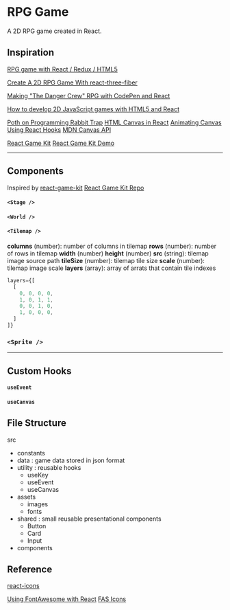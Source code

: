 # RPG Game

A 2D RPG game created in React.


## Inspiration
[RPG game with React / Redux / HTML5](https://levelup.gitconnected.com/rpg-game-with-react-redux-html5-part-1-build-a-tile-map-9144fd867830)

[Create A 2D RPG Game With react-three-fiber](https://morioh.com/p/f8fd435c6310)

[Making "The Danger Crew" RPG with CodePen and React](https://codepen.io/punkydrewster713/post/making-an-rpg-in-react)

[How to develop 2D JavaScript games with HTML5 and React](https://atomizedobjects.com/blog/javascript/develop-2d-javascript-games-html5-react/)

[Poth on Programming Rabbit Trap](https://github.com/pothonprogramming/pothonprogramming.github.io/tree/master/content/rabbit-trap)
[HTML Canvas in React](https://betterprogramming.pub/add-an-html-canvas-into-your-react-app-176dab099a79)
[Animating Canvas Using React Hooks](http://www.petecorey.com/blog/2019/08/19/animating-a-canvas-with-react-hooks/)
[MDN Canvas API](https://developer.mozilla.org/en-US/docs/Web/API/Canvas_API)

[React Game Kit](https://formidable.com/blog/2016/09/15/introducing-react-game-kit/)
[React Game Kit Demo](http://reactnext.surge.sh/)

---

## Components
Inspired by [react-game-kit](https://github.com/formidablelabs/react-game-kit)
[React Game Kit Repo](https://github.com/formidablelabs/react-game-kit)

#### `<Stage />`

#### `<World />`

#### `<Tilemap />`
**columns** (number): number of columns in tilemap
**rows** (number): number of rows in tilemap
**width** (number)
**height** (number)
**src** (string): tilemap image source path
**tileSize** (number): tilemap tile size
**scale** (number): tilemap image scale
**layers** (array): array of arrats that contain tile indexes
```js
layers={[
  [
    0, 0, 0, 0,
    1, 0, 1, 1,
    0, 0, 1, 0,
    1, 0, 0, 0,
  ]
]}
```

### `<Sprite />`

---

## Custom Hooks
#### `useEvent`

#### `useCanvas`

## File Structure
src
+ constants
+ data : game data stored in json format
+ utility : reusable hooks
  + useKey
  + useEvent
  + useCanvas
+ assets
  + images
  + fonts
+ shared : small reusable presentational components
  + Button
  + Card
  + Input
+ components


## Reference
[react-icons](https://react-icons.github.io/react-icons)

[Using FontAwesome with React](https://fontawesome.com/v5.15/how-to-use/on-the-web/using-with/react)
[FAS Icons](https://fontawesome.com/v5.15/icons?d=gallery&p=2&s=solid&m=free)
